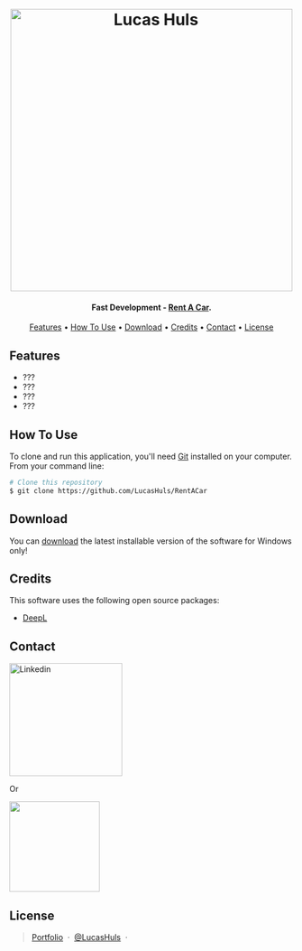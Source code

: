 
<h1 align="center">
  <br>
  <a href="https://lucashuls.nl"><img src="https://lucashuls.nl/img/logo.png" alt="Lucas Huls" width="500"></a>
  <br>
</h1>

<h4 align="center">Fast Development - <a href="https://github.com/LucasHuls/RentACar" target="_blank">Rent A Car</a>.</h4>

<p align="center">
  <a href="#features">Features</a> •
  <a href="#how-to-use">How To Use</a> •
  <a href="#download">Download</a> •
  <a href="#credits">Credits</a> •
  <a href="#contact">Contact</a> •
  <a href="#license">License</a>
</p>

## Features

* ???
* ???
* ???
* ???

## How To Use

To clone and run this application, you'll need [Git](https://git-scm.com) installed on your computer. From your command line:

```bash
# Clone this repository
$ git clone https://github.com/LucasHuls/RentACar
```

## Download

You can [download](https://github.com/LucasHuls/RentACar/releases) the latest installable version of the software for Windows only!

## Credits

This software uses the following open source packages:

- [DeepL](https://deepl.com/)

## Contact

<a href="https://www.linkedin.com/in/lucas-huls-261821194" target="_blank"><img src="https://github.com/LucasHuls/BLWVisser-Workswell-Safetis-Software/blob/main/app/img/button-linkedin.png" alt="Linkedin" width="200"></a>

<p>Or</p> 

<a href="mailto:prive@lucashuls.nl">
	<img src="https://i0.wp.com/ewmigration.com/wp-content/uploads/2018/05/Send-Email-Button-PNG-Photos.png?fit=639%2C226&ssl=1&w=640" width="160">
</a>

## License

> [Portfolio](https://lucashuls.nl) &nbsp;&middot;&nbsp;
> [@LucasHuls](https://github.com/LucasHuls) &nbsp;&middot;&nbsp;
